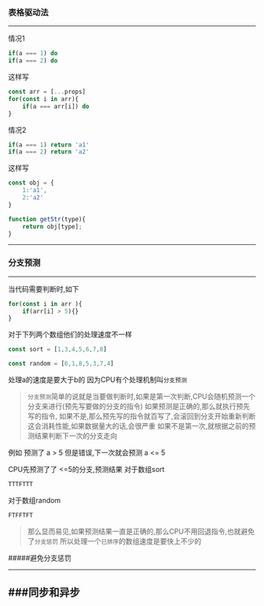 ### 表格驱动法
---
情况1
```javascript
if(a === 1) do
if(a === 2) do
```
这样写
```javascript
const arr = [...props]
for(const i in arr){
    if(a === arr[i]) do
}
```

情况2
```javascript
if(a === 1) return 'a1'
if(a === 2) return 'a2' 
```
这样写

```javascript
const obj = {
    1:'a1',
    2:'a2'
}

function getStr(type){
    return obj[type];
}
```


---
### 分支预测
---
当代码需要判断时,如下
```javascript
for(const i in arr ){
    if(arr[i] > 5){}
}
```
对于下列两个数组他们的处理速度不一样
```javascript
const sort = [1,3,4,5,6,7,8]

const random = [6,1,8,5,3,7,4]
```
处理a的速度是要大于b的
因为CPU有个处理机制叫`分支预测`

>`分支预测`简单的说就是当要做判断时,如果是第一次判断,CPU会随机预测一个分支来进行(预先写要做的分支的指令)
>如果预测是正确的,那么就执行预先写的指令,
>如果不是,那么预先写的指令就百写了,会滚回到分支开始重新判断
>这会消耗性能,如果数据量大的话,会很严重
>如果不是第一次,就根据之前的预测结果判断下一次的分支走向

例如 预测了 a > 5 但是错误,下一次就会预测 a <= 5

CPU先预测了了 <=5的分支,预测结果
对于数组sort
```javascript
TTTFTTT
```
对于数组random
```javascript
FTFFTFT
```

>那么显而易见,如果预测结果一直是正确的,那么CPU不用回退指令,也就避免了`分支惩罚`
>所以处理一个`已排序`的数组速度是要快上不少的

#####避免分支惩罚



---
###同步和异步
---